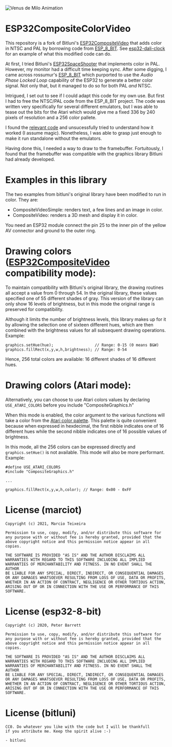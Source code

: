 ![Venus de Milo Animation][animation]

# ESP32CompositeColorVideo

This repository is a fork of Bitluni's [ESP32CompositeVideo] that adds color in NTSC and PAL
by borrowing code from [ESP_8_BIT]. See [esp32-dali-clock] for an example of what this
modified code can do.

At first, I tried Bitluni's [ESP32SpaceShooter] that implements color in PAL. However, my
monitor had a difficult time keeping sync. After some digging, I came across rossumur's
[ESP_8_BIT] which purported to use the *Audio Phase Locked Loop* capability of the ESP32
to generate a better color signal. Not only that, but it managed to do so for both PAL
*and* NTSC.

Intrigued, I set out to see if I could adapt this code for my own use. But first I had to
free the NTSC/PAL code from the ESP_8_BIT project. The code was written very specifically for
several different emulators, but I was able to tease out the bits for the Atari which would
give me a fixed 336 by 240 pixels of resolution and a 256 color pallete.

I found the [relevant code](https://github.com/rossumur/esp_8_bit/blob/master/src/video_out.h)
and unsucessfully tried to understand how it worked (I assume magic). Nonetheless, I was able
to grasp just enough to make it run standalone without the emulators.

Having done this, I needed a way to draw to the framebuffer. Fortuitously, I found that the
framebuffer was compatible with the graphics library Bitluni had already developed.

# Examples in this library

The two examples from bitluni's original library have been modified to run in color. They
are:

- CompositeVideoSimple: renders text, a few lines and an image in color.
- CompositeVideo: renders a 3D mesh and display it in color.

You need an ESP32 module connect the pin 25 to the inner pin of the yellow AV connector
and ground to the outer ring.

# Drawing colors ([ESP32CompositeVideo] compatibility mode):

To maintain compatibility with Bitluni's original library, the drawing routines all accept
a value from 0 through 54. In the original library, these values specified one of 55
different shades of gray. This version of the library can only show 16 levels of brightness,
but in this mode the original range is preserved for compatibility.

Although it limits the number of brightness levels, this library makes up for it by allowing
the selection one of sixteen different hues, which are then combined with the brightness
values for all subsequent drawing operations. Example:

```
graphics.setHue(hue);                  // Range: 0-15 (0 means B&W)
graphics.fillRect(x,y,w,h,brightness); // Range: 0-54
```

Hence, 256 total colors are available: 16 different shades of 16 different hues.

# Drawing colors (Atari mode):

Alternatively, you can choose to use Atari colors values by declaring `USE_ATARI_COLORS`
before you include "CompositeGraphics.h"

When this mode is enabled, the color argument to the various functions will take a color
from the [Atari color palette]. This palette is quite convenient because when expressed
in hexdecimal, the first nibble indicates one of 16 different hues while the second nibble
indicates one of 16 possible values of brightness.

In this mode, all the 256 colors can be expressed directly and `graphics.setHue()` is not
available. This mode will also be more performant. Example:


```
#define USE_ATARI_COLORS
#include "CompositeGraphics.h"

...

graphics.fillRect(x,y,w,h,color); // Range: 0x00 - 0xFF
```

# License (marciot)

```
Copyright (c) 2021, Marcio Teixeira

Permission to use, copy, modify, and/or distribute this software for
any purpose with or without fee is hereby granted, provided that the
above copyright notice and this permission notice appear in all copies.

THE SOFTWARE IS PROVIDED "AS IS" AND THE AUTHOR DISCLAIMS ALL
WARRANTIES WITH REGARD TO THIS SOFTWARE INCLUDING ALL IMPLIED
WARRANTIES OF MERCHANTABILITY AND FITNESS. IN NO EVENT SHALL THE AUTHOR
BE LIABLE FOR ANY SPECIAL, DIRECT, INDIRECT, OR CONSEQUENTIAL DAMAGES
OR ANY DAMAGES WHATSOEVER RESULTING FROM LOSS OF USE, DATA OR PROFITS,
WHETHER IN AN ACTION OF CONTRACT, NEGLIGENCE OR OTHER TORTIOUS ACTION,
ARISING OUT OF OR IN CONNECTION WITH THE USE OR PERFORMANCE OF THIS
SOFTWARE.
```

# License (esp32-8-bit)

```
Copyright (c) 2020, Peter Barrett

Permission to use, copy, modify, and/or distribute this software for
any purpose with or without fee is hereby granted, provided that the
above copyright notice and this permission notice appear in all copies.

THE SOFTWARE IS PROVIDED "AS IS" AND THE AUTHOR DISCLAIMS ALL
WARRANTIES WITH REGARD TO THIS SOFTWARE INCLUDING ALL IMPLIED
WARRANTIES OF MERCHANTABILITY AND FITNESS. IN NO EVENT SHALL THE AUTHOR
BE LIABLE FOR ANY SPECIAL, DIRECT, INDIRECT, OR CONSEQUENTIAL DAMAGES
OR ANY DAMAGES WHATSOEVER RESULTING FROM LOSS OF USE, DATA OR PROFITS,
WHETHER IN AN ACTION OF CONTRACT, NEGLIGENCE OR OTHER TORTIOUS ACTION,
ARISING OUT OF OR IN CONNECTION WITH THE USE OR PERFORMANCE OF THIS
SOFTWARE.
```

# License (bitluni)

```
CC0. Do whatever you like with the code but I will be thankfull 
if you attribute me. Keep the spirit alive :-)

- bitluni
```

[ESP32CompositeVideo]: https://github.com/marciot/ESP32CompositeVideo
[ESP32SpaceShooter]: https://github.com/bitluni/ESP32SpaceShooter
[ESP_8_BIT]: https://github.com/rossumur/esp_8_bit
[Atari color palette]: http://7800.8bitdev.org/index.php/Atari_7800_Color_Documentation
[esp32-dali-clock]: https://github.com/marciot/esp32-dali-clock
[animation]: https://github.com/marciot/ESP32CompositeColorVideo/raw/master/artwork/VenusDeMilo.gif "Venus de Milo Animation"